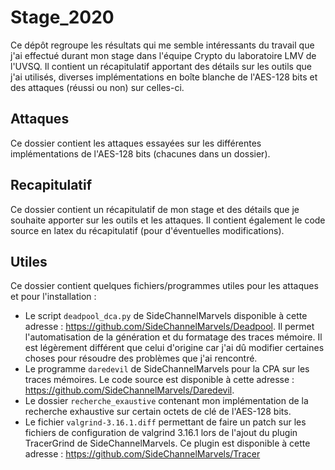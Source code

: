# Stage_2020

Ce dépôt regroupe les résultats qui me semble intéressants du travail que j'ai effectué durant mon stage dans l'équipe Crypto du laboratoire LMV de l'UVSQ. Il contient un récapitulatif apportant des détails sur les outils que j'ai utilisés, diverses implémentations en boîte blanche de l'AES-128 bits et des attaques (réussi ou non) sur celles-ci.

## Attaques

Ce dossier contient les attaques essayées sur les différentes implémentations de l'AES-128 bits (chacunes dans un dossier).

## Recapitulatif

Ce dossier contient un récapitulatif de mon stage et des détails que je souhaite apporter sur les outils et les attaques. Il contient également le code source en latex du récapitulatif (pour d'éventuelles modifications).

## Utiles

Ce dossier contient quelques fichiers/programmes utiles pour les attaques et pour l'installation :

* Le script `deadpool_dca.py` de SideChannelMarvels disponible à cette adresse : https://github.com/SideChannelMarvels/Deadpool.  Il permet l'automatisation de la génération et du formatage des traces mémoire. Il est légèrement différent que celui d'origine car j'ai dû modifier certaines choses pour résoudre des problèmes que j'ai rencontré.
* Le programme `daredevil` de SideChannelMarvels pour la CPA sur les traces mémoires. Le code source est disponible à cette adresse : https://github.com/SideChannelMarvels/Daredevil.
* Le dossier `recherche_exaustive` contenant mon implémentation de la recherche exhaustive sur certain octets de clé de l'AES-128 bits.
* Le fichier `valgrind-3.16.1.diff` permettant de faire un patch sur les fichiers de configuration de valgrind 3.16.1 lors de l'ajout du plugin TracerGrind de SideChannelMarvels. Ce plugin est disponible à cette adresse : https://github.com/SideChannelMarvels/Tracer
